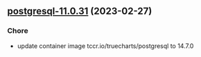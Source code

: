 

## [postgresql-11.0.31](https://github.com/truecharts/charts/compare/postgresql-11.0.30...postgresql-11.0.31) (2023-02-27)

### Chore

- update container image tccr.io/truecharts/postgresql to 14.7.0
  
  